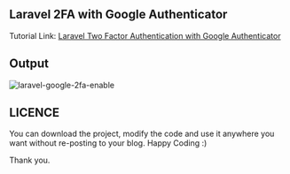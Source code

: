 ## Laravel 2FA with Google Authenticator
Tutorial Link: [Laravel Two Factor Authentication with Google Authenticator](https://wwww.mynotepaper.com/laravel-two-factor-authentication-with-google-authenticator)

## Output
![laravel-google-2fa-enable](https://user-images.githubusercontent.com/13184472/77256045-e79d6400-6c95-11ea-9f80-773c8d82ac8f.png)

## LICENCE
You can download the project, modify the code and use it anywhere you want without re-posting to your blog. Happy Coding :)

Thank you.